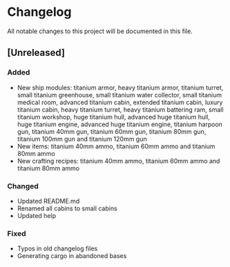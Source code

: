 # Changelog
All notable changes to this project will be documented in this file.

## [Unreleased]

### Added
- New ship modules: titanium armor, heavy titanium armor, titanium turret,
  small titanium greenhouse, small titanium water collector, small titanium
  medical room, advanced titanium cabin, extended titanium cabin, luxury
  titanium cabin, heavy titanium turret, heavy titanium battering ram, small
  titanium workshop, huge titanium hull, advanced huge titanium hull, huge
  titanium engine, advanced huge titanium engine, titanium harpoon gun,
  titanium 40mm gun, titanium 60mm gun, titanium 80mm gun, titanium 100mm gun
  and titanium 120mm gun
- New items: titanium 40mm ammo, titanium 60mm ammo and titanium 80mm ammo
- New crafting recipes: titanium 40mm ammo, titanium 60mm ammo and titanium
  80mm ammo

### Changed
- Updated README.md
- Renamed all cabins to small cabins
- Updated help

### Fixed
- Typos in old changelog files
- Generating cargo in abandoned bases
